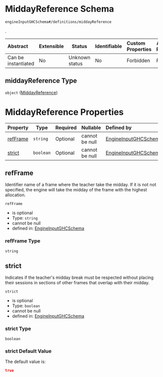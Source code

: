 # MiddayReference Schema

```txt
engineInputGHCSchema#/definitions/middayReference
```

.


| Abstract            | Extensible | Status         | Identifiable | Custom Properties | Additional Properties | Access Restrictions | Defined In                                                         |
| :------------------ | ---------- | -------------- | ------------ | :---------------- | --------------------- | ------------------- | ------------------------------------------------------------------ |
| Can be instantiated | No         | Unknown status | No           | Forbidden         | Forbidden             | none                | [ghc.schema.json\*](../out/ghc.schema.json "open original schema") |

## middayReference Type

`object` ([MiddayReference](ghc-definitions-middayreference.md))

# MiddayReference Properties

| Property              | Type      | Required | Nullable       | Defined by                                                                                                                                             |
| :-------------------- | --------- | -------- | -------------- | :----------------------------------------------------------------------------------------------------------------------------------------------------- |
| [refFrame](#refframe) | `string`  | Optional | cannot be null | [EngineInputGHCSchema](ghc-definitions-middayreference-properties-refframe.md "engineInputGHCSchema#/definitions/middayReference/properties/refFrame") |
| [strict](#strict)     | `boolean` | Optional | cannot be null | [EngineInputGHCSchema](ghc-definitions-middayreference-properties-strict.md "engineInputGHCSchema#/definitions/middayReference/properties/strict")     |

## refFrame

Identifier name of a frame where the teacher take the midday. If it is not not specified, the engine will take the midday of the frame with the highest allocation.


`refFrame`

-   is optional
-   Type: `string`
-   cannot be null
-   defined in: [EngineInputGHCSchema](ghc-definitions-middayreference-properties-refframe.md "engineInputGHCSchema#/definitions/middayReference/properties/refFrame")

### refFrame Type

`string`

## strict

Indicates if the teacher's midday break must be respected without placing their sessions in sections of other frames that overlap with their midday.


`strict`

-   is optional
-   Type: `boolean`
-   cannot be null
-   defined in: [EngineInputGHCSchema](ghc-definitions-middayreference-properties-strict.md "engineInputGHCSchema#/definitions/middayReference/properties/strict")

### strict Type

`boolean`

### strict Default Value

The default value is:

```json
true
```
